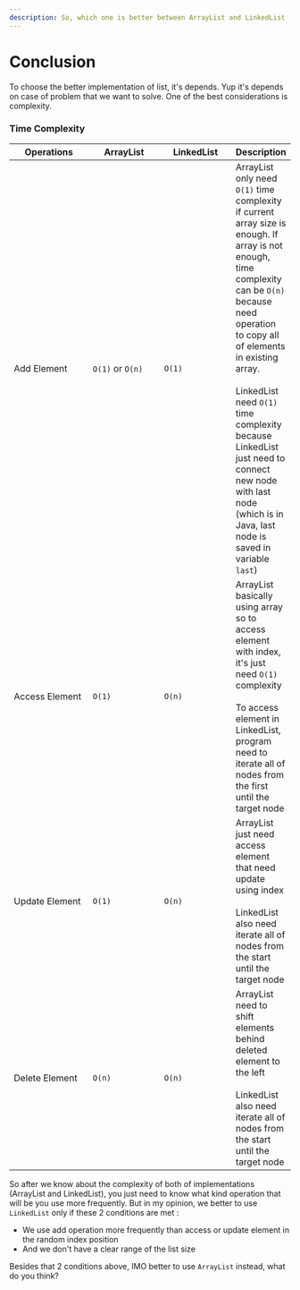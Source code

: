 ```yaml
---
description: So, which one is better between ArrayList and LinkedList
---
```


# Conclusion

To choose the better implementation of list, it's depends. Yup it's depends on case of problem that we want to solve. One of the best considerations is complexity.

### Time Complexity&#x20;

<table><thead><tr><th width="145">Operations</th><th width="132">ArrayList</th><th width="128">LinkedList</th><th>Description</th></tr></thead><tbody><tr><td>Add Element</td><td><code>O(1)</code> or <code>O(n)</code></td><td><code>O(1)</code></td><td>ArrayList only need <code>O(1)</code> time complexity if current array size is enough. If array is not enough, time complexity can be <code>O(n)</code> because need operation to copy all of elements in existing array.<br><br>LinkedList need <code>O(1)</code> time complexity because LinkedList just need to connect new node with last node (which is in Java, last node is saved in variable <code>last</code>)</td></tr><tr><td>Access Element</td><td><code>O(1)</code></td><td><code>O(n)</code></td><td>ArrayList basically using array so to access element with index, it's just need <code>O(1)</code> complexity<br><br>To access element in LinkedList, program need to iterate all of nodes from the first until the target node</td></tr><tr><td>Update Element</td><td><code>O(1)</code></td><td><code>O(n)</code></td><td>ArrayList just need access element that need update using index<br><br>LinkedList also need iterate all of nodes from the start until the target node</td></tr><tr><td>Delete Element</td><td><code>O(n)</code></td><td><code>O(n)</code></td><td>ArrayList need to shift elements behind deleted element to the left<br><br>LinkedList also need iterate all of nodes from the start until the target node</td></tr></tbody></table>

So after we know about the complexity of both of implementations (ArrayList and LinkedList), you just need to know what kind operation that will be you use more frequently. But in my opinion, we better to use `LinkedList` only if these 2 conditions are met :&#x20;

* We use add operation more frequently than access or update element in the random index position
* And we don't have a clear range of the list size

Besides that 2 conditions above, IMO better to use `ArrayList` instead, what do you think?

